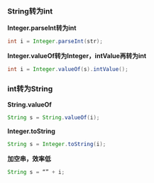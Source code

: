### String转为int

**Integer.parseInt转为int**

```java
int i = Integer.parseInt(str);
```

**Integer.valueOf转为Integer，intValue再转为int**

```java
int i = Integer.valueOf(s).intValue();
```



### int转为String

**String.valueOf**

```java
String s = String.valueOf(i);
```

**Integer.toString**

```java
String s = Integer.toString(i);
```

**加空串，效率低**

```java
String s = “” + i;
```


